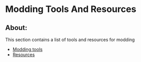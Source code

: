 # Modding Tools And Resources

## About:
This section contains a list of tools and resources for modding

- [Modding tools](modding-tools/index.html)
- [Resources](resources/index.html)